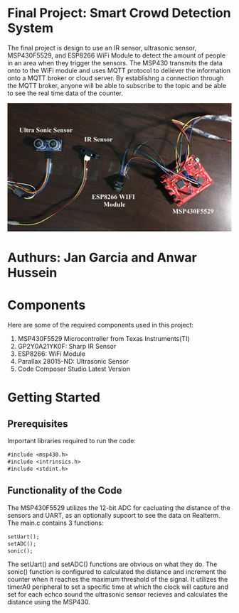 # Final Project: Smart Crowd Detection System
The final project is design to use an IR sensor, ultrasonic sensor, MSP430F5529, and ESP8266 WiFi Module to 
detect the amount of people in an area when they trigger the sensors. The MSP430 transmits the data onto to the WiFi module 
and uses MQTT protocol to deliever the information onto a MQTT broker or cloud server. By establishng a connection through the 
MQTT broker, anyone will be able to subscribe to the topic and be able to see the real time data of the counter.     

![alt text](https://github.com/RU09342-F18/intro-to-embedded-final-project-convertoboxers_final/blob/master/ImageOfSystem.JPG)

# Authurs: Jan Garcia and Anwar Hussein 

# Components
Here are some of the required components used in this project:

1. MSP430F5529 Microcontroller from Texas Instruments(TI)
2. GP2Y0A21YK0F: Sharp IR Sensor
3. ESP8266: WiFi Module
4. Parallax 28015-ND: Ultrasonic Sensor
5. Code Composer Studio Latest Version

# Getting Started
## Prerequisites
Important libraries required to run the code:
```
#include <msp430.h>
#include <intrinsics.h>
#include <stdint.h>
```

## Functionality of the Code
The MSP430F5529 utilizes the 12-bit ADC for cacluating the distance of the sensors and UART, as an optionally supoort to see the data on Realterm.
The main.c contains 3 functions:
```
setUart();
setADC();
sonic();
```
The setUart() and setADC() functions are obvious on what they do. The sonic() function is configured to calculated the distance and increment the counter when it reaches the maximum threshold of the signal. It utilizes the timerA0 peripheral to set a specific time at which the clock will capture and set for each echco sound the ultrasonic sensor recieves and calculates the distance using the MSP430. 
